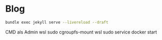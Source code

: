 # Blog

```bash
bundle exec jekyll serve --livereload --draft
```

CMD als Admin
wsl sudo cgroupfs-mount
wsl sudo service docker start